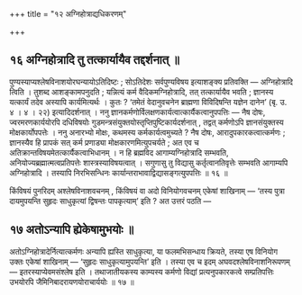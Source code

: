 +++
title = "१२ अग्निहोत्राद्यधिकरणम्"

+++

## १६ अग्निहोत्रादि तु तत्कार्यायैव तद्दर्शनात् ॥

पुण्यस्याप्यश्लेषविनाशयोरघन्यायोऽतिदिष्टः ; सोऽतिदेशः सर्वपुण्यविषय इत्याशङ्क्य प्रतिवक्ति — अग्निहोत्रादि त्विति । तुशब्द आशङ्कामपनुदति ; यन्नित्यं कर्म वैदिकमग्निहोत्रादि, तत् तत्कार्यायैव भवति ; ज्ञानस्य यत्कार्यं तदेव अस्यापि कार्यमित्यर्थः । कुतः ? ‘तमेतं वेदानुवचनेन ब्राह्मणा विविदिषन्ति यज्ञेन दानेन’ (बृ. उ. ४ । ४ । २२) इत्यादिदर्शनात् । ननु ज्ञानकर्मणोर्विलक्षणकार्यत्वात्कार्यैकत्वानुपपत्तिः — नैष दोषः, ज्वरमरणकार्ययोरपि दधिविषयोः गुडमन्त्रसंयुक्तयोस्तृप्तिपुष्टिकार्यदर्शनात् , तद्वत् कर्मणोऽपि ज्ञानसंयुक्तस्य मोक्षकार्योपपत्तेः । ननु अनारभ्यो मोक्षः, कथमस्य कर्मकार्यत्वमुच्यते ? नैष दोषः, आरादुपकारकत्वात्कर्मणः ; ज्ञानस्यैव हि प्रापकं सत् कर्म प्रणाड्या मोक्षकारणमित्युपचर्यते ; अत एव च अतिक्रान्तविषयमेतत्कार्यैकत्वाभिधानम् । न हि ब्रह्मविद आगाम्यग्निहोत्रादि सम्भवति, अनियोज्यब्रह्मात्मत्वप्रतिपत्तेः शास्त्रस्याविषयत्वात् । सगुणासु तु विद्यासु कर्तृत्वानतिवृत्तेः सम्भवति आगाम्यपि अग्निहोत्रादि । तस्यापि निरभिसन्धिनः कार्यान्तराभावाद्विद्यासङ्गत्युपपत्तिः ॥ १६ ॥

किंविषयं पुनरिदम् अश्लेषविनाशवचनम् , किंविषयं वा अदो विनियोगवचनम् एकेषां शाखिनाम् — ‘तस्य पुत्रा दायमुपयन्ति सुहृदः साधुकृत्यां द्विषन्तः पापकृत्याम्’ इति ? अत उत्तरं पठति —

## १७ अतोऽन्यापि ह्येकेषामुभयोः ॥

अतोऽग्निहोत्रादेर्नित्यात्कर्मणः अन्यापि ह्यस्ति साधुकृत्या, या फलमभिसन्धाय क्रियते, तस्या एष विनियोग उक्तः एकेषां शाखिनाम् — ‘सुहृदः साधुकृत्यामुपयन्ति’ इति । तस्या एव च इदम् अघवदश्लेषविनाशनिरूपणम् — इतरस्याप्येवमसंश्लेष इति । तथाजातीयकस्य काम्यस्य कर्मणो विद्यां प्रत्यनुपकारकत्वे सम्प्रतिपत्तिः उभयोरपि जैमिनिबादरायणयोराचार्ययोः ॥ १७ ॥
